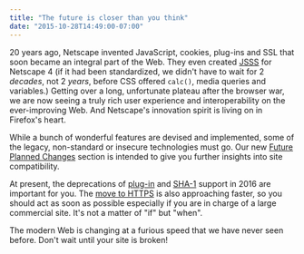 ```yaml
---
title: "The future is closer than you think"
date: "2015-10-28T14:49:00-07:00"
---
```

20 years ago, Netscape invented JavaScript, cookies, plug-ins and SSL that soon became an integral part of the Web. They even created [JSSS](http://www.w3.org/Submission/1996/1/WD-jsss-960822) for Netscape 4 (if it had been standardized, we didn't have to wait for 2 *decades*, not 2 *years*, before CSS offered `calc()`, media queries and variables.) Getting over a long, unfortunate plateau after the browser war, we are now seeing a truly rich user experience and interoperability on the ever-improving Web. And Netscape's innovation spirit is living on in Firefox's heart.

While a bunch of wonderful features are devised and implemented, some of the legacy, non-standard or insecure technologies must go. Our new [Future Planned Changes](https://www.fxsitecompat.com/en-CA/versions/future/) section is intended to give you further insights into site compatibility.

At present, the deprecations of [plug-in](https://www.fxsitecompat.com/en-CA/docs/2015/plug-in-support-will-be-dropped-by-the-end-of-2016-except-flash/) and [SHA-1](https://www.fxsitecompat.com/en-CA/docs/2015/sha-1-certificate-support-will-be-disabled-as-early-as-july-2016/) support in 2016 are important for you. The [move to HTTPS](https://www.fxsitecompat.com/en-CA/docs/2015/insecure-http-will-be-deprecated/) is also approaching faster, so you should act as soon as possible especially if you are in charge of a large commercial site. It's not a matter of "if" but "when".

The modern Web is changing at a furious speed that we have never seen before. Don't wait until your site is broken!

